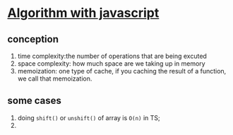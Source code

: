 # [Algorithm with javascript](https://frontendmasters.com/courses/practical-algorithms/)

## conception

1. time complexity:the number of operations that are being excuted
2. space complexity: how much space are we taking up in memory 
3. memoization: one type of cache, if you caching the result of a function, we call that memoization. 

## some cases
 
1. doing `shift()` or `unshift()` of array is `O(n)` in TS;
2. 

